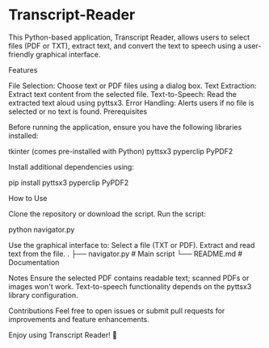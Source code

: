 # Transcript-Reader

This Python-based application, Transcript Reader, allows users to select files (PDF or TXT), extract text, and convert the text to speech using a user-friendly graphical interface.

Features

File Selection: Choose text or PDF files using a dialog box.
Text Extraction: Extract text content from the selected file.
Text-to-Speech: Read the extracted text aloud using pyttsx3.
Error Handling: Alerts users if no file is selected or no text is found.
Prerequisites

Before running the application, ensure you have the following libraries installed:

tkinter (comes pre-installed with Python)
pyttsx3
pyperclip
PyPDF2

Install additional dependencies using:

pip install pyttsx3 pyperclip PyPDF2  

How to Use

Clone the repository or download the script.
Run the script:

python navigator.py 

Use the graphical interface to:
Select a file (TXT or PDF).
Extract and read text from the file.
.
├── navigator.py  # Main script
└── README.md     # Documentation

Notes
Ensure the selected PDF contains readable text; scanned PDFs or images won't work.
Text-to-speech functionality depends on the pyttsx3 library configuration.


Contributions
Feel free to open issues or submit pull requests for improvements and feature enhancements.

Enjoy using Transcript Reader! 🚀
